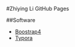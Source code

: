 #Zhiying Li GitHub Pages

##Software

* [Boostrap4](https://getbootstrap.com)
* [Typora](https://www.typora.io)

